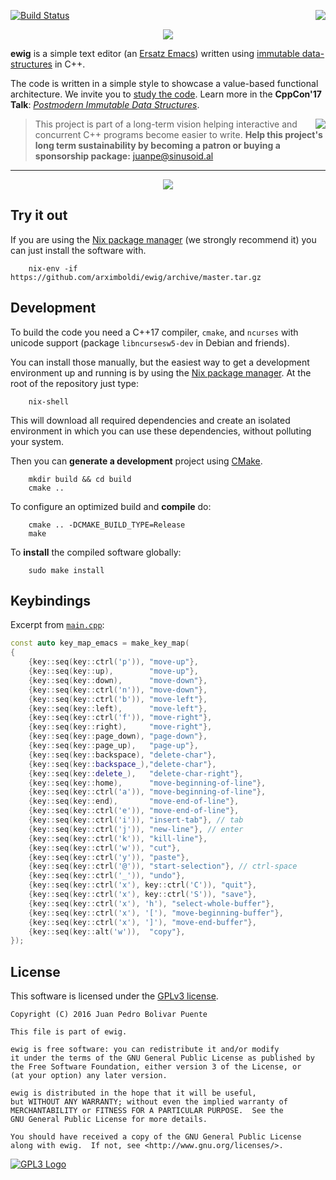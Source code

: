 [![Build Status](https://github.com/arximboldi/zug/workflows/test/badge.svg)](https://github.com/arximboldi/zug/actions?query=workflow%3Atest+branch%3Amaster)
<a href="https://sinusoid.al"><img align="right" src="https://cdn.rawgit.com/arximboldi/immer/355a113782aedc2ea22463444014809269c2376d/doc/_static/sinusoidal-badge.svg"></a>

<p align="center">
  <img src="https://cdn.rawgit.com/arximboldi/ewig/36d00237/doc/logo-front.svg">
</p>

**ewig** is a simple text editor
(an [Ersatz Emacs](https://www.emacswiki.org/emacs/ErsatzEmacs)) written
using [immutable data-structures](https://sinusoid.es/immer/) in C++.

The code is written in a simple style to showcase a value-based
functional architecture.  We invite you to
[study the code](https://github.com/arximboldi/ewig/tree/master/src/ewig).
Learn more in the **CppCon'17 Talk**:
_[Postmodern Immutable Data Structures](https://www.youtube.com/watch?v=sPhpelUfu8Q)_.

> <a href="https://www.patreon.com/sinusoidal">
>     <img align="right" src="https://cdn.rawgit.com/arximboldi/immer/master/doc/_static/patreon.svg">
> </a>
>
> This project is part of a long-term vision helping interactive and
> concurrent C++ programs become easier to write. **Help this project's
> long term sustainability by becoming a patron or buying a
> sponsorship package:** juanpe@sinusoid.al

---

<p align="center">
  <a href="https://asciinema.org/a/135452">
    <img src="https://cdn.rawgit.com/arximboldi/ewig/d32b8a391c4a9f788175bf982bbdc5150d3f5a96/doc/ewig.gif">
  </a>
</p>

Try it out
----------

If you are using the [Nix package manager](https://nixos.org/nix) (we
strongly recommend it) you can just install the software with.
```
    nix-env -if https://github.com/arximboldi/ewig/archive/master.tar.gz
```

Development
-----------

To build the code you need a C++17 compiler, `cmake`, and `ncurses`
with unicode support (package `libncursesw5-dev` in Debian and
friends).

You can install those manually, but the easiest way to get a
development environment up and running is by using
the [Nix package manager](https://nixos.org/nix).  At the root of the
repository just type:
```
    nix-shell
```
This will download all required dependencies and create an isolated
environment in which you can use these dependencies, without polluting
your system.

Then you can **generate a development** project using [CMake](https://cmake.org/).
```
    mkdir build && cd build
    cmake ..
```

To configure an optimized build and **compile** do:
```
    cmake .. -DCMAKE_BUILD_TYPE=Release
    make
```

To **install** the compiled software globally:
```
    sudo make install
```

Keybindings
-----------

Excerpt from
[`main.cpp`](https://github.com/arximboldi/ewig/blob/master/src/ewig/main.cpp):
```cpp
const auto key_map_emacs = make_key_map(
{
    {key::seq(key::ctrl('p')), "move-up"},
    {key::seq(key::up),        "move-up"},
    {key::seq(key::down),      "move-down"},
    {key::seq(key::ctrl('n')), "move-down"},
    {key::seq(key::ctrl('b')), "move-left"},
    {key::seq(key::left),      "move-left"},
    {key::seq(key::ctrl('f')), "move-right"},
    {key::seq(key::right),     "move-right"},
    {key::seq(key::page_down), "page-down"},
    {key::seq(key::page_up),   "page-up"},
    {key::seq(key::backspace), "delete-char"},
    {key::seq(key::backspace_),"delete-char"},
    {key::seq(key::delete_),   "delete-char-right"},
    {key::seq(key::home),      "move-beginning-of-line"},
    {key::seq(key::ctrl('a')), "move-beginning-of-line"},
    {key::seq(key::end),       "move-end-of-line"},
    {key::seq(key::ctrl('e')), "move-end-of-line"},
    {key::seq(key::ctrl('i')), "insert-tab"}, // tab
    {key::seq(key::ctrl('j')), "new-line"}, // enter
    {key::seq(key::ctrl('k')), "kill-line"},
    {key::seq(key::ctrl('w')), "cut"},
    {key::seq(key::ctrl('y')), "paste"},
    {key::seq(key::ctrl('@')), "start-selection"}, // ctrl-space
    {key::seq(key::ctrl('_')), "undo"},
    {key::seq(key::ctrl('x'), key::ctrl('C')), "quit"},
    {key::seq(key::ctrl('x'), key::ctrl('S')), "save"},
    {key::seq(key::ctrl('x'), 'h'), "select-whole-buffer"},
    {key::seq(key::ctrl('x'), '['), "move-beginning-buffer"},
    {key::seq(key::ctrl('x'), ']'), "move-end-buffer"},
    {key::seq(key::alt('w')),  "copy"},
});
```

License
-------

This software is licensed under the
[GPLv3 license](https://www.gnu.org/licenses/gpl-3.0.en.html).

    Copyright (C) 2016 Juan Pedro Bolivar Puente

    This file is part of ewig.

    ewig is free software: you can redistribute it and/or modify
    it under the terms of the GNU General Public License as published by
    the Free Software Foundation, either version 3 of the License, or
    (at your option) any later version.

    ewig is distributed in the hope that it will be useful,
    but WITHOUT ANY WARRANTY; without even the implied warranty of
    MERCHANTABILITY or FITNESS FOR A PARTICULAR PURPOSE.  See the
    GNU General Public License for more details.

    You should have received a copy of the GNU General Public License
    along with ewig.  If not, see <http://www.gnu.org/licenses/>.

[![GPL3 Logo](https://www.gnu.org/graphics/gplv3-127x51.png)](https://www.gnu.org/licenses/gpl-3.0.en.html)

